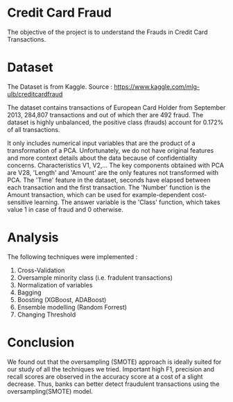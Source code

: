 # Credit Card Fraud

The objective of the project is to understand the Frauds in Credit Card Transactions. 

# Dataset
 
 The Dataset is from Kaggle. 
 Source : https://www.kaggle.com/mlg-ulb/creditcardfraud
 
The dataset contains transactions of European Card Holder from September 2013, 284,807 transactions and out of which ther are 492 fraud. The dataset is highly unbalanced, the positive class (frauds) account for 0.172% of all transactions.
 
It only includes numerical input variables that are the product of a transformation of a PCA. Unfortunately, we do not have original features and more context details about the data because of confidentiality concerns. Characteristics V1, V2,... The key components obtained with PCA are V28, 'Length' and 'Amount' are the only features not transformed with PCA. The 'Time' feature in the dataset, seconds have elapsed between each transaction and the first transaction. The 'Number' function is the Amount transaction, which can be used for example-dependent cost-sensitive learning. The answer variable is the 'Class' function, which takes value 1 in case of fraud and 0 otherwise.


# Analysis

The following techniques were implemented :
1. Cross-Validation
2. Oversample minority class (i.e. fradulent transactions)
3. Normalization of variables
4. Bagging
5. Boosting (XGBoost, ADABoost)
6. Ensemble modelling (Random Forrest)
7. Changing Threshold

# Conclusion

We found out that the oversampling (SMOTE) approach is ideally suited for our study of all the techniques we tried. Important high F1, precision and recall scores are observed in the accuracy score at a cost of a slight decrease. 
Thus, banks can better detect fraudulent transactions using the oversampling(SMOTE) model.

